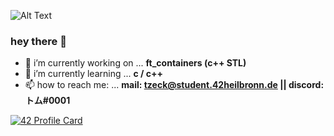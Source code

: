 ![Alt Text](https://i.pinimg.com/originals/d2/d4/04/d2d4040732b28543deaaec67098acdc0.gif)

### hey there 👋

- 🔭 i’m currently working on ... **ft_containers (c++ STL)**
- 🌱 i’m currently learning ... **c / c++**
- 📫 how to reach me: ... **mail: tzeck@student.42heilbronn.de || discord: トム#0001**


[![42 Profile Card](https://1337-readme.vercel.app/api/profile?cursus=42cursus&dark=true&email=hide&leet_logo=hide&login=tzeck)](https://profile.intra.42.fr/users/tzeck)
